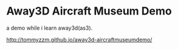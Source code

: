 # Away3D Aircraft Museum Demo

a demo while i learn away3d(as3).

http://tommyzzm.github.io/away3d-aircraftmuseumdemo/
